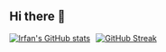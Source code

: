 ## Hi there 👋

<div align="left" style="display: flex; gap: 10px;">
  <a href="https://github.com/anuraghazra/github-readme-stats#gh-dark-mode-only">
    <img src="https://github-readme-stats.vercel.app/api?username=irfanghapar&show_icons=true&theme=github_dark&border_radius=1.0&border_color=3D3F4E" alt="Irfan's GitHub stats" />
  </a>
  <a href="https://git.io/streak-stats">
    <img src="https://streak-stats.demolab.com?user=irfanghapar&theme=vue-dark&border_radius=1&sideNums=E7EAEB&background=EB545400&currStreakNum=ECECEC&ring=1DAA67&fire=E26D17&border=263735" alt="GitHub Streak" />
  </a>
</div>

###
